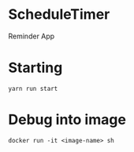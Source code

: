 # ScheduleTimer
Reminder App

# Starting
```
yarn run start
```

# Debug into image
```
docker run -it <image-name> sh
```

